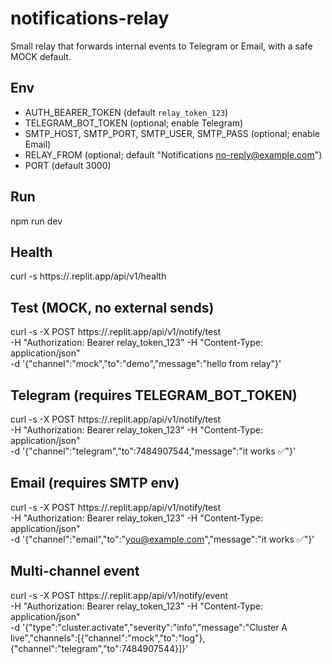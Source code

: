 # notifications-relay

Small relay that forwards internal events to Telegram or Email, with a safe MOCK default.

## Env
- AUTH_BEARER_TOKEN (default `relay_token_123`)
- TELEGRAM_BOT_TOKEN (optional; enable Telegram)
- SMTP_HOST, SMTP_PORT, SMTP_USER, SMTP_PASS (optional; enable Email)
- RELAY_FROM (optional; default "Notifications <no-reply@example.com>")
- PORT (default 3000)

## Run
npm run dev

## Health
curl -s https://<your-repl>.replit.app/api/v1/health

## Test (MOCK, no external sends)
curl -s -X POST https://<your-repl>.replit.app/api/v1/notify/test \
  -H "Authorization: Bearer relay_token_123" -H "Content-Type: application/json" \
  -d '{"channel":"mock","to":"demo","message":"hello from relay"}'

## Telegram (requires TELEGRAM_BOT_TOKEN)
curl -s -X POST https://<your-repl>.replit.app/api/v1/notify/test \
  -H "Authorization: Bearer relay_token_123" -H "Content-Type: application/json" \
  -d '{"channel":"telegram","to":7484907544,"message":"it works ✅"}'

## Email (requires SMTP env)
curl -s -X POST https://<your-repl>.replit.app/api/v1/notify/test \
  -H "Authorization: Bearer relay_token_123" -H "Content-Type: application/json" \
  -d '{"channel":"email","to":"you@example.com","message":"it works ✅"}'

## Multi-channel event
curl -s -X POST https://<your-repl>.replit.app/api/v1/notify/event \
  -H "Authorization: Bearer relay_token_123" -H "Content-Type: application/json" \
  -d '{"type":"cluster.activate","severity":"info","message":"Cluster A live","channels":[{"channel":"mock","to":"log"},{"channel":"telegram","to":7484907544}]}'